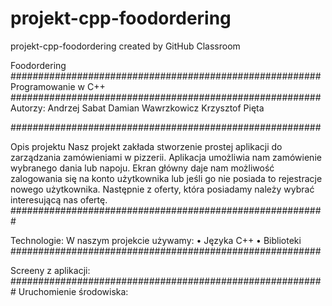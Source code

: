 # projekt-cpp-foodordering
projekt-cpp-foodordering created by GitHub Classroom



Foodordering
########################################################
Programowanie w C++
########################################################
Autorzy:
Andrzej Sabat
Damian Wawrzkowicz
Krzysztof Pięta

########################################################


Opis projektu
Nasz projekt zakłada stworzenie prostej aplikacji do zarządzania zamówieniami w pizzerii. Aplikacja umożliwia nam zamówienie wybranego dania lub napoju. Ekran główny daje nam możliwość zalogowania się na konto użytkownika lub jeśli go nie posiada to rejestracje nowego użytkownika. Następnie z oferty, która posiadamy należy wybrać interesującą nas ofertę. 
#########################################################

Technologie:
W naszym projekcie używamy:
•	Języka C++
•	Biblioteki 
########################################################


Screeny z aplikacji:
#########################################################
Uruchomienie środowiska:



